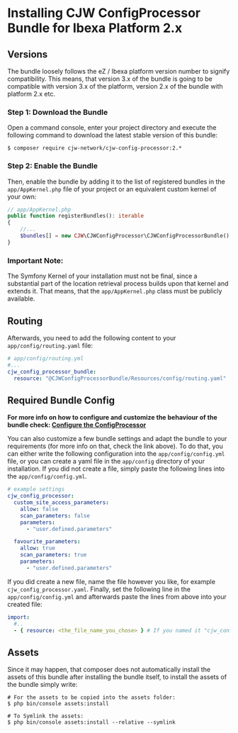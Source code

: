 # Installing CJW ConfigProcessor Bundle for Ibexa Platform 2.x

## Versions

The bundle loosely follows the eZ / Ibexa platform version number to signify
compatibility. This means, that version 3.x of the bundle is going to be compatible
with version 3.x of the platform, version 2.x of the bundle with platform 2.x etc.

### Step 1: Download the Bundle

Open a command console, enter your project directory and execute the
following command to download the latest stable version of this bundle:

```console
$ composer require cjw-network/cjw-config-processor:2.*
```

### Step 2: Enable the Bundle

Then, enable the bundle by adding it to the list of registered bundles
in the `app/AppKernel.php` file of your project or an equivalent custom kernel
of your own:

```php
// app/AppKernel.php
public function registerBundles(): iterable
{
    //...
    $bundles[] = new CJW\CJWConfigProcessor\CJWConfigProcessorBundle();
}
```

### Important Note:

The Symfony Kernel of your installation must not be final, since a substantial part of the
location retrieval process builds upon that kernel and extends it. That means, that the `app/AppKernel.php`
class must be publicly available.

## Routing

Afterwards, you need to add the following content to your `app/config/routing.yaml` file:

```yaml
# app/config/routing.yml
#...
cjw_config_processor_bundle:
  resource: "@CJWConfigProcessorBundle/Resources/config/routing.yaml"
```

## Required Bundle Config


**For more info on how to configure and customize the behaviour of the bundle check:
[Configure the ConfigProcessor](../help/bundle_configuration.en.md)**

You can also customize a few bundle settings and adapt the bundle to your requirements (for more info on that, check the link above).
To do that, you can either write the following configuration into the `app/config/config.yml`
file, or you can create a yaml file in the `app/config` directory of your installation.
If you did not create a file, simply paste the following lines into the `app/config/config.yml`.

```yaml
# example settings
cjw_config_processor:
  custom_site_access_parameters:
    allow: false
    scan_parameters: false
    parameters:
      - "user.defined.parameters"

  favourite_parameters:
    allow: true
    scan_parameters: true
    parameters:
      - "user.defined.parameters"
```

If you did create a new file, name the file however you like, for example `cjw_config_processor.yaml`.
Finally, set the following line in the `app/config/config.yml` and afterwards paste the lines from above into your created file:

```yaml
import:
  #..
  - { resource: <the_file_name_you_chose> } # If you named it "cjw_config_processor.yaml", then write that name there
```

## Assets

Since it may happen, that composer does not automatically install the assets of this bundle after
installing the bundle itself, to install the assets of the bundle simply write:

```shell
# For the assets to be copied into the assets folder:
$ php bin/console assets:install

# To Symlink the assets:
$ php bin/console assets:install --relative --symlink
```
